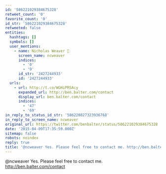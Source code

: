 ```yaml
---
id: '586221029384675328'
retweet_count: '0'
favorite_count: '0'
id_str: '586221029384675328'
retweeted: false
entities:
  hashtags: []
  symbols: []
  user_mentions:
    - name: Nicholas Weaver 🫡
      screen_name: ncweaver
      indices:
        - '0'
        - '9'
      id_str: '2427244933'
      id: '2427244933'
  urls:
    - url: http://t.co/WGHiPRSAcy
      expanded_url: http://ben.balter.com/contact
      display_url: ben.balter.com/contact
      indices:
        - '47'
        - '69'
in_reply_to_status_id_str: '586220827323936768'
in_reply_to_screen_name: ncweaver
original_url: https://twitter.com/benbalter/status/586221029384675328
date: '2015-04-09T17:35:59.000Z'
sitemap: false
robots: noindex
reply: true
title: '@ncweaver Yes. Please feel free to contact me. http://ben.balter.com/contact'
---
```


@ncweaver Yes. Please feel free to contact me. http://ben.balter.com/contact